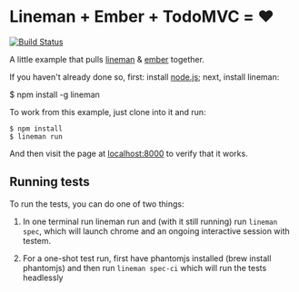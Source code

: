 # Lineman + Ember + TodoMVC = :heart:

[![Build Status](https://travis-ci.org/CWDG/ember-lineman-todo.png)](https://travis-ci.org/CWDG/ember-lineman-todo)

A little example that pulls [lineman](https://github.com/linemanjs/lineman) & [ember](http://emberjs.com) together.

If you haven't already done so, first: install [node.js](http://nodejs.org); next, install lineman:

$ npm install -g lineman

To work from this example, just clone into it and run:

```
$ npm install
$ lineman run
```

And then visit the page at [localhost:8000](http://localhost:8000) to verify that it works.

## Running tests

To run the tests, you can do one of two things:

1. In one terminal run lineman run and (with it still running) run `lineman spec`, which will launch chrome and an ongoing interactive session with testem.

2. For a one-shot test run, first have phantomjs installed (brew install phantomjs) and then run `lineman spec-ci` which will run the tests headlessly
